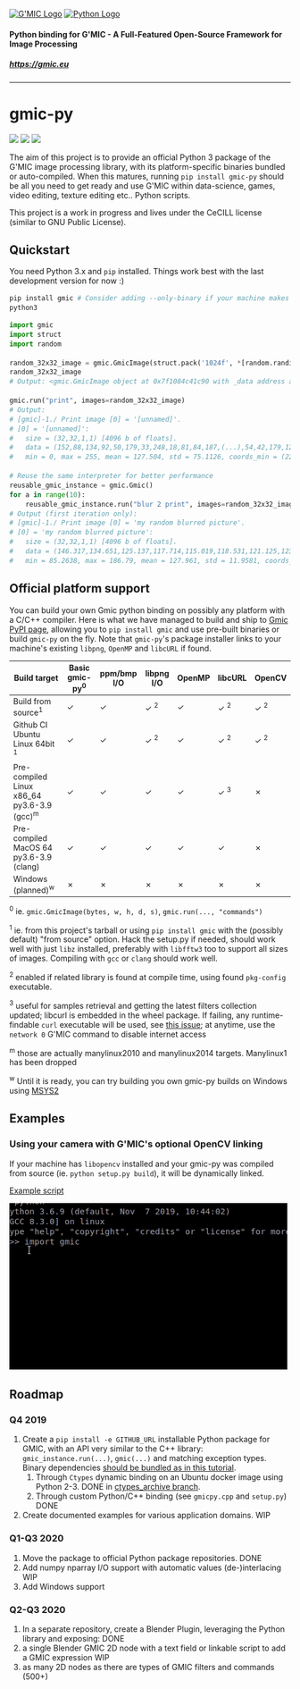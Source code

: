<a href="https://gmic.eu">![G'MIC Logo](https://gmic.eu/img/logo4.jpg)</a>
<a href="https://www.python.org">![Python Logo](https://www.python.org/static/community_logos/python-logo-master-v3-TM-flattened.png)</a>

#### 
#### Python binding for G'MIC - A Full-Featured Open-Source Framework for Image Processing
##### https://gmic.eu

---------------------------

# gmic-py

![](https://github.com/myselfhimself/gmic-py/workflows/CPython%20GMIC%20Manylinux%202010%20%26%202014%20i686%20%26%20x86_64/badge.svg)
![](https://github.com/myselfhimself/gmic-py/workflows/CPython%20GMIC%20MacOS%20build/badge.svg)
![](https://github.com/dtschump/gmic-py/workflows/CPython%20GMIC%20Python%20package%20(Source%20and%20Debian/Ubuntu%20OS%20compilation)/badge.svg)

The aim of this project is to provide an official Python 3 package of the G'MIC image processing library, with its platform-specific binaries bundled or auto-compiled.
When this matures, running `pip install gmic-py` should be all you need to get ready and use G'MIC within data-science, games, video editing, texture editing etc.. Python scripts.

This project is a work in progress and lives under the CeCILL license (similar to GNU Public License).

## Quickstart
You need Python 3.x and `pip` installed.
Things work best with the last development version for now :)

```bash
pip install gmic # Consider adding --only-binary if your machine makes you compile from source
python3
```
```python
import gmic
import struct
import random

random_32x32_image = gmic.GmicImage(struct.pack('1024f', *[random.randint(0, 255) for i in range(1024)]), 32, 32) 
random_32x32_image
# Output: <gmic.GmicImage object at 0x7f1084c41c90 with _data address at 0x2772010, w=32 h=32 d=1 s=1 shared=0>

gmic.run("print", images=random_32x32_image)
# Output:
# [gmic]-1./ Print image [0] = '[unnamed]'.
# [0] = '[unnamed]':
#   size = (32,32,1,1) [4096 b of floats].
#   data = (152,88,134,92,50,179,33,248,18,81,84,187,(...),54,42,179,121,125,74,67,171,224,240,174,96).
#   min = 0, max = 255, mean = 127.504, std = 75.1126, coords_min = (22,1,0,0), coords_max = (8,2,0,0).

# Reuse the same interpreter for better performance
reusable_gmic_instance = gmic.Gmic()
for a in range(10):
    reusable_gmic_instance.run("blur 2 print", images=random_32x32_image, image_names="my random blurred picture") # add "display" after "print" for a preview on Linux
# Output (first iteration only):
# [gmic]-1./ Print image [0] = 'my random blurred picture'.
# [0] = 'my random blurred picture':
#   size = (32,32,1,1) [4096 b of floats].
#   data = (146.317,134.651,125.137,117.714,115.019,118.531,121.125,123.81,121.736,120.603,123.06,130.212,(...),116.879,114.402,117.773,119.173,117.546,117.341,122.487,133.949,143.605,145.584,137.652,125.728).
#   min = 85.2638, max = 186.79, mean = 127.961, std = 11.9581, coords_min = (0,31,0,0), coords_max = (31,0,0,0).
```

## Official platform support
You can build your own Gmic python binding on possibly any platform with a C/C++ compiler.
Here is what we have managed to build and ship to [Gmic PyPI page](https://pypi.org/project/gmic/), allowing you to `pip install gmic` and use pre-built binaries or build `gmic-py` on the fly.
Note that `gmic-py`'s package installer links to your machine's existing `libpng`, `OpenMP` and `libcURL` if found.

| Build target                                                 | Basic gmic-py<sup>0</sup> |  ppm/bmp I/O    |  libpng I/O    | OpenMP | libcURL        | OpenCV         |
| -----------                                                  | ------------------------- | -----------     | ----------     |------- | -------        |--------        |
| Build from source<sup>1</sup>                                | ✓                         | ✓               | ✓ <sup>2</sup> | ✓      | ✓ <sup>2</sup> | ✓ <sup>2</sup> |
| Github CI Ubuntu Linux 64bit <sup>1</sup>                    | ✓                         | ✓               | ✓ <sup>2</sup> | ✓      | ✓ <sup>2</sup> | ✓ <sup>2</sup> |
| Pre-compiled Linux x86\_64 py3.6-3.9 (gcc)<sup>m</sup>| ✓                         | ✓               | ✓              | ✓      | ✓ <sup>3</sup> | ✗              |
| Pre-compiled MacOS 64 py3.6-3.9 (clang)                      | ✓                         | ✓               | ✓              | ✓      | ✓              | ✗              |
| Windows (planned)<sup>w</sup>                                | ✗                         | ✗               | ✗              | ✗      | ✗              | ✗              |

<sup>0</sup> ie. `gmic.GmicImage(bytes, w, h, d, s)`,  `gmic.run(..., "commands")`

<sup>1</sup> ie. from this project's tarball or using `pip install gmic` with the (possibly default) "from source" option. Hack the setup.py if needed, should work well with just `libz` installed, preferably with `libfftw3` too to support all sizes of images. Compiling with `gcc` or `clang` should work well.

<sup>2</sup> enabled if related library is found at compile time, using found `pkg-config` executable.

<sup>3</sup> useful for samples retrieval and getting the latest filters collection updated; libcurl is embedded in the wheel package. If failing, any runtime-findable `curl` executable will be used, see [this issue](https://github.com/myselfhimself/gmic-py/issues/9); at anytime, use the `network 0` G'MIC command to disable internet access

<sup>m</sup> those are actually manylinux2010 and manylinux2014 targets. Manylinux1 has been dropped

<sup>w</sup> Until it is ready, you can try building you own gmic-py builds on Windows using [MSYS2](https://www.msys2.org/)

## Examples

### Using your camera with G'MIC's optional OpenCV linking
If your machine has `libopencv` installed and your gmic-py was compiled from source (ie. `python setup.py build`), it will be dynamically linked.

[Example script](examples/opencv-camera/gmic-py-opencv-camera.py)

![Live example](examples/opencv-camera/gmic-py-opencv-camera.gif)

## Roadmap

### Q4 2019
1. Create a `pip install -e GITHUB_URL` installable Python package for GMIC, with an API very similar to the C++ library: `gmic_instance.run(...)`, `gmic(...)` and matching exception types. Binary dependencies [should be bundled as in this tutorial](https://python-packaging-tutorial.readthedocs.io/en/latest/binaries_dependencies.html).
    1. Through `Ctypes` dynamic binding on an Ubuntu docker image using Python 2-3. DONE in [ctypes\_archive branch](https://github.com/dtschump/gmic-py/tree/ctypes_archive).
    1. Through custom Python/C++ binding (see `gmicpy.cpp` and `setup.py`) DONE
1. Create documented examples for various application domains. WIP

### Q1-Q3 2020
1. Move the package to official Python package repositories. DONE
1. Add numpy nparray I/O support with automatic values (de-)interlacing WIP
1. Add Windows support

### Q2-Q3 2020
1. In a separate repository, create a Blender Plugin, leveraging the Python library and exposing: DONE
  1. a single Blender GMIC 2D node with a text field or linkable script to add a GMIC expression WIP
  1. as many 2D nodes as there are types of GMIC filters and commands (500+)
